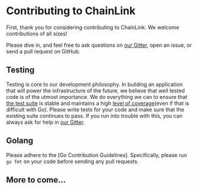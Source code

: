# Contributing to ChainLink

First, thank you for considering contributing to ChainLink. We welcome contributions of all sizes!

Please dive in, and feel free to ask questions on [our Gitter](gitter.im/smartcontractkit-chainlink/Lobby), open an issue, or send a pull request on GitHub.


## Testing

Testing is core to our development philosophy. In building an application that will power the infrastructure of the future, we believe that well tested code is of the utmost importance. We do everything we can to ensure that [the test suite](travis-ci.com/smartcontractkit/chainlink) is stable and maintains a high [level of coverage](https://codecov.io/gh/smartcontractkit/chainlink/)(even if that is difficult with Go). Please write tests for your code and make sure that the existing suite continues to pass. If you run into trouble with this, you can always ask for help in [our Gitter](gitter.im/smartcontractkit-chainlink/Lobby).


## Golang

Please adhere to the [Go Contribution Guidelines]. Specifically, please run `go fmt` on your code before sending any pull requests.

## More to come...
